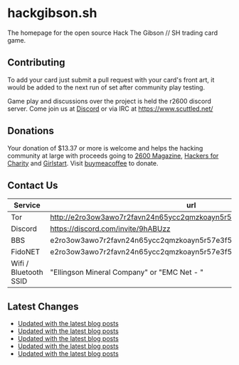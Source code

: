 # hackgibson.sh
The homepage for the open source Hack The Gibson // SH trading card game.


## Contributing

To add your card just submit a pull request with your card's front art, it would be added to the next run of set after community play testing.

Game play and discussions over the project is held the r2600 discord server. Come join us at [Discord](https://discord.com/invite/9hABUzz) or via IRC at https://www.scuttled.net/


## Donations

Your donation of $13.37 or more is welcome and helps the hacking community at large with proceeds going to [2600 Magazine](https://2600.com/), [Hackers for Charity](https://hackersforcharity.org) and [Girlstart](https://girlstart.org).  Visit [buymeacoffee](https://www.buymeacoffee.com/hackgibson.sh) to donate.


## Contact Us

Service | url
-|-
Tor | http://e2ro3ow3awo7r2favn24n65ycc2qmzkoayn5r57e3f56nvjwdcgg32ad.onion
Discord | https://discord.com/invite/9hABUzz
BBS | e2ro3ow3awo7r2favn24n65ycc2qmzkoayn5r57e3f56nvjwdcgg32ad.onion:23
FidoNET | e2ro3ow3awo7r2favn24n65ycc2qmzkoayn5r57e3f56nvjwdcgg32ad.onion:24554
Wifi / Bluetooth SSID | "Ellingson Mineral Company" or "EMC Net - <fidonet address>"

## Latest Changes
<!-- BLOG-POST-LIST:START -->
- [Updated with the latest blog posts](https://github.com/DFW2600/hackgibson.sh/commit/0ac43d257fdbc58ebafc6d4c68e57d00dc2c3132)
- [Updated with the latest blog posts](https://github.com/DFW2600/hackgibson.sh/commit/3e10c04f04625a81efa7d3a9259f9db394b19c16)
- [Updated with the latest blog posts](https://github.com/DFW2600/hackgibson.sh/commit/181b1bbf9b3f5f6008ee0bebbad2ee4dd6afb981)
- [Updated with the latest blog posts](https://github.com/DFW2600/hackgibson.sh/commit/e7c2eef42936a653870df995ca02cab268db278d)
- [Updated with the latest blog posts](https://github.com/DFW2600/hackgibson.sh/commit/ce1388ae51ed9703b5a22156c585bf6f0ab3c49e)
<!-- BLOG-POST-LIST:END -->
